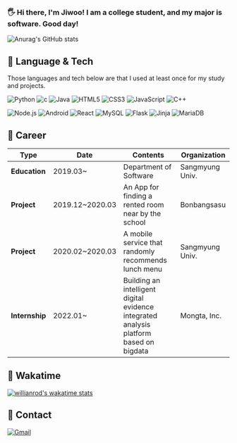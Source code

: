 ### 🖐 Hi there, I'm Jiwoo! I am a college student, and my major is software. Good day!

![Anurag's GitHub stats](https://github-readme-stats.vercel.app/api?username=jwo29&show_icons=true&theme=onedark)

## 🍇 Language & Tech

Those languages and tech below are that I used at least once for my study and projects.

![Python](https://img.shields.io/badge/Python-3766AB?style=flate&logo=Python&logoColor=white) ![c](https://img.shields.io/badge/C-A8B9CC?style=flat&logo=C&logoColor=white) ![Java](https://img.shields.io/badge/Java-007396?style=flat&logo=Java&logoColor=white) ![HTML5](https://img.shields.io/badge/HTML5-0E34F26?style=flat&logo=HTML5&logoColor=white) ![CSS3](https://img.shields.io/badge/CSS3-1572B6?style=flat&logo=CSS3&logoColor=white) ![JavaScript](https://img.shields.io/badge/JavaScript-F7DF1E?style=flat&logo=JavaScript&logoColor=white) ![C++](https://img.shields.io/badge/C++-00599C?style=flat-square&logo=C%2B%2B&logoColor=white)

![Node.js](https://img.shields.io/badge/Node.js-339933?style=flat&logo=Node.js&logoColor=white) ![Android](https://img.shields.io/badge/Android-3DDC84?style=flat&logo=Android&logoColor=white) ![React](https://img.shields.io/badge/React-61DAFB?style=flat&logo=React&logoColor=white) ![MySQL](https://img.shields.io/badge/MySQL-4479A1?style=flat&logo=MySQL&logoColor=white) ![Flask](https://img.shields.io/badge/Flask-000000?style=round-square&logo=flask&logoColor=white) ![Jinja](https://img.shields.io/badge/Jinja-B41717?style=round-square&logo=jinja&logoColor=white) ![MariaDB](https://img.shields.io/badge/MariaDB-003545?style=round-square&logo=mariadb&logoColor=white)

## 🥝 Career

| **Type**      	| **Date**       	| **Contents**                                          	| **Organization** 	|
|---------------	|----------------	|-------------------------------------------------------	|------------------	|
| **Education** 	| 2019.03~        	| Department of Software                                	| Sangmyung Univ.  	|
| **Project**   	| 2019.12~2020.03 	| An App for finding a rented room near by the school   	| Bonbangsasu      	|
| **Project**   	| 2020.02~2020.03  	| A mobile service that randomly recommends lunch menu  	| Sangmyung Univ.  	|
| **Internship**  | 2022.01~          | Building an intelligent digital evidence integrated analysis platform based on bigdata | Mongta, Inc. |

## 🍋 Wakatime

[![willianrod's wakatime stats](https://github-readme-stats.vercel.app/api/wakatime?username=jwo29)](https://github.com/jwo29/github-readme-stats)

## 🍉 Contact

[![Gmail](https://img.shields.io/badge/Gmail-D14836?style=flat&logo=Gmail&logoColor=white&link=mailto:jwo2955@gmail.com)](mailto:jwo2955@gmail.com)

<!--
**jwo29/jwo29** is a ✨ _special_ ✨ repository because its `README.md` (this file) appears on your GitHub profile.

Here are some ideas to get you started:

- 🔭 I’m currently working on ...
- 🌱 I’m currently learning ...
- 👯 I’m looking to collaborate on ...
- 🤔 I’m looking for help with ...
- 💬 Ask me about ...
- 📫 How to reach me: ...
- 😄 Pronouns: ...
- ⚡ Fun fact: ...
-->
